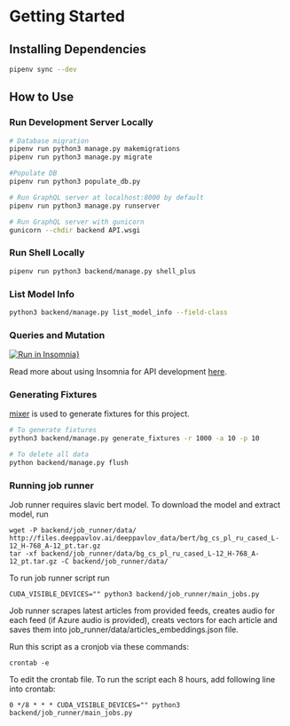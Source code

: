 
# Getting Started

## Installing Dependencies

```sh
pipenv sync --dev
```

## How to Use

### Run Development Server Locally

```sh
# Database migration
pipenv run python3 manage.py makemigrations
pipenv run python3 manage.py migrate

#Populate DB
pipenv run python3 populate_db.py

# Run GraphQL server at localhost:8000 by default
pipenv run python3 manage.py runserver

# Run GraphQL server with gunicorn
gunicorn --chdir backend API.wsgi
```

### Run Shell Locally

```sh
pipenv run python3 backend/manage.py shell_plus
```

### List Model Info

```sh
python3 backend/manage.py list_model_info --field-class
```

### Queries and Mutation

[![Run in Insomnia}](https://insomnia.rest/images/run.svg)](https://insomnia.rest/run/?label=Django%20Graphene%20Starter&uri=https%3A%2F%2Fgist.githubusercontent.com%2Fngshiheng%2F210e746ea69c7b0420e8172893eaa78c%2Fraw%2Fe82e43ecea65018a45741c36b8115d3fd334ff85%2Fgraphene_django_starter.json)

Read more about using Insomnia for API development [here](https://medium.com/swlh/fast-track-your-api-development-with-insomnia-rest-client-d02521c31b9d).

### Generating Fixtures

[mixer](https://github.com/klen/mixer) is used to generate fixtures for this project.

```sh
# To generate fixtures
python3 backend/manage.py generate_fixtures -r 1000 -a 10 -p 10

# To delete all data
python backend/manage.py flush
```


### Running job runner
Job runner requires slavic bert model. To download the model and extract model, run
```
wget -P backend/job_runner/data/ http://files.deeppavlov.ai/deeppavlov_data/bert/bg_cs_pl_ru_cased_L-12_H-768_A-12_pt.tar.gz
tar -xf backend/job_runner/data/bg_cs_pl_ru_cased_L-12_H-768_A-12_pt.tar.gz -C backend/job_runner/data/
```

To run job runner script run
```
CUDA_VISIBLE_DEVICES="" python3 backend/job_runner/main_jobs.py
```
Job runner scrapes latest articles from provided feeds, creates audio for each feed (if Azure audio is provided), creats
vectors for each article and saves them into job_runner/data/articles_embeddings.json file.

Run this script as a cronjob via these commands:

```
crontab -e
```
To edit the crontab file. To run the script each 8 hours, add following line into crontab:

```
0 */8 * * * CUDA_VISIBLE_DEVICES="" python3 backend/job_runner/main_jobs.py
```

